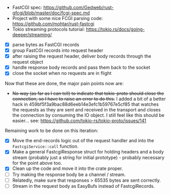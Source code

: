 
- FastCGI spec: https://github.com/Gedweb/rust-gfcgi/blob/master/doc/fcgi-spec.md
- Project with some nice FCGI parsing code: https://github.com/mohtar/rust-fastcgi
- Tokio streaming protocols tutorial: https://tokio.rs/docs/going-deeper/streaming/

- [x] parse bytes as FastCGI records
- [x] group FastCGI records into request header
- [x] after raising the request header, deliver body records through the request object
- [x] handle response body records and pass them back to the socket
- [x] close the socket when no requests are in flight

Now that these are done, the major pain points now are:

- ~~No way (as far as I can tell) to indicate that tokio-proto should close the connection, so I
  have to raise an error to do this.~~
  I added a bit of a better hack in 459bf5f3a9bac88d6eeb14e3efc1b59767e5cf85 that watches the
  requests as they are sent and received in the transport and closes the connection by consuming
  the IO object. I still feel like this should be easier... see:
    https://github.com/tokio-rs/tokio-proto/issues/141

Remaining work to be done on this iteration:
- [x] Move the end-records logic out of the request handler and into the `FastcgiService::call`
      function.
- [x] Make a general FastcgiResponse struct for holding headers and a body stream (probably just a
      string for initial prototype) - probably necessary for the point above too.
- [x] Clean up the code and move it into the crate proper.
- [ ] Try making the response body be a channel / stream.
- [ ] Relatedly, make sure that responses > 65535 bytes are sent correctly.
- [ ] Stream in the request body as EasyBufs instead of FastcgiRecords.
